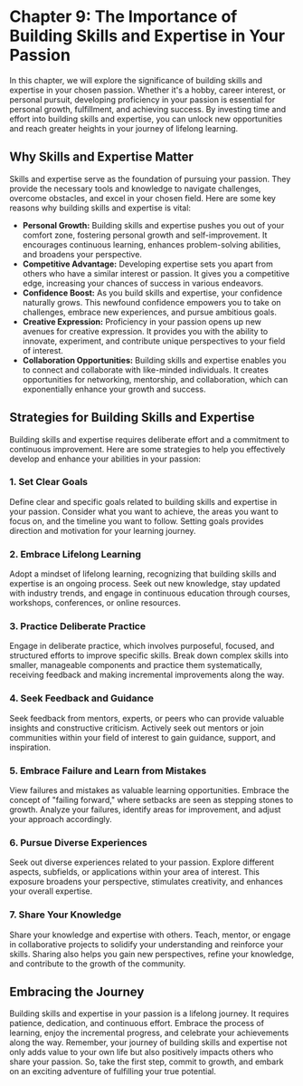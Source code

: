 Chapter 9: The Importance of Building Skills and Expertise in Your Passion
==========================================================================

In this chapter, we will explore the significance of building skills and expertise in your chosen passion. Whether it's a hobby, career interest, or personal pursuit, developing proficiency in your passion is essential for personal growth, fulfillment, and achieving success. By investing time and effort into building skills and expertise, you can unlock new opportunities and reach greater heights in your journey of lifelong learning.

Why Skills and Expertise Matter
-------------------------------

Skills and expertise serve as the foundation of pursuing your passion. They provide the necessary tools and knowledge to navigate challenges, overcome obstacles, and excel in your chosen field. Here are some key reasons why building skills and expertise is vital:

* **Personal Growth:** Building skills and expertise pushes you out of your comfort zone, fostering personal growth and self-improvement. It encourages continuous learning, enhances problem-solving abilities, and broadens your perspective.
* **Competitive Advantage:** Developing expertise sets you apart from others who have a similar interest or passion. It gives you a competitive edge, increasing your chances of success in various endeavors.
* **Confidence Boost:** As you build skills and expertise, your confidence naturally grows. This newfound confidence empowers you to take on challenges, embrace new experiences, and pursue ambitious goals.
* **Creative Expression:** Proficiency in your passion opens up new avenues for creative expression. It provides you with the ability to innovate, experiment, and contribute unique perspectives to your field of interest.
* **Collaboration Opportunities:** Building skills and expertise enables you to connect and collaborate with like-minded individuals. It creates opportunities for networking, mentorship, and collaboration, which can exponentially enhance your growth and success.

Strategies for Building Skills and Expertise
--------------------------------------------

Building skills and expertise requires deliberate effort and a commitment to continuous improvement. Here are some strategies to help you effectively develop and enhance your abilities in your passion:

### 1. Set Clear Goals

Define clear and specific goals related to building skills and expertise in your passion. Consider what you want to achieve, the areas you want to focus on, and the timeline you want to follow. Setting goals provides direction and motivation for your learning journey.

### 2. Embrace Lifelong Learning

Adopt a mindset of lifelong learning, recognizing that building skills and expertise is an ongoing process. Seek out new knowledge, stay updated with industry trends, and engage in continuous education through courses, workshops, conferences, or online resources.

### 3. Practice Deliberate Practice

Engage in deliberate practice, which involves purposeful, focused, and structured efforts to improve specific skills. Break down complex skills into smaller, manageable components and practice them systematically, receiving feedback and making incremental improvements along the way.

### 4. Seek Feedback and Guidance

Seek feedback from mentors, experts, or peers who can provide valuable insights and constructive criticism. Actively seek out mentors or join communities within your field of interest to gain guidance, support, and inspiration.

### 5. Embrace Failure and Learn from Mistakes

View failures and mistakes as valuable learning opportunities. Embrace the concept of "failing forward," where setbacks are seen as stepping stones to growth. Analyze your failures, identify areas for improvement, and adjust your approach accordingly.

### 6. Pursue Diverse Experiences

Seek out diverse experiences related to your passion. Explore different aspects, subfields, or applications within your area of interest. This exposure broadens your perspective, stimulates creativity, and enhances your overall expertise.

### 7. Share Your Knowledge

Share your knowledge and expertise with others. Teach, mentor, or engage in collaborative projects to solidify your understanding and reinforce your skills. Sharing also helps you gain new perspectives, refine your knowledge, and contribute to the growth of the community.

Embracing the Journey
---------------------

Building skills and expertise in your passion is a lifelong journey. It requires patience, dedication, and continuous effort. Embrace the process of learning, enjoy the incremental progress, and celebrate your achievements along the way. Remember, your journey of building skills and expertise not only adds value to your own life but also positively impacts others who share your passion. So, take the first step, commit to growth, and embark on an exciting adventure of fulfilling your true potential.
